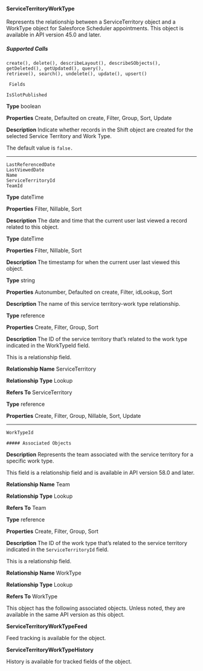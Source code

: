 #### ServiceTerritoryWorkType

Represents the relationship between a ServiceTerritory object and a WorkType object for Salesforce Scheduler appointments. This object
is available in API version 45.0 and later.

##### Supported Calls
```
create(), delete(), describeLayout(), describeSObjects(), getDeleted(), getUpdated(), query(),
retrieve(), search(), undelete(), update(), upsert()

 Fields

```
```
IsSlotPublished

```

**Type**
boolean

**Properties**
Create, Defaulted on create, Filter, Group, Sort, Update

**Description**
Indicate whether records in the Shift object are created for the selected Service Territory and
Work Type.

The default value is `false.`


-----

```
LastReferencedDate
LastViewedDate
Name
ServiceTerritoryId
TeamId

```

**Type**
dateTime

**Properties**
Filter, Nillable, Sort

**Description**
The date and time that the current user last viewed a record related to this object.

**Type**
dateTime

**Properties**
Filter, Nillable, Sort

**Description**
The timestamp for when the current user last viewed this object.

**Type**
string

**Properties**
Autonumber, Defaulted on create, Filter, idLookup, Sort

**Description**
The name of this service territory-work type relationship.

**Type**
reference

**Properties**
Create, Filter, Group, Sort

**Description**
The ID of the service territory that’s related to the work type indicated in the WorkTypeId
field.

This is a relationship field.

**Relationship Name**
ServiceTerritory

**Relationship Type**
Lookup

**Refers To**
ServiceTerritory

**Type**
reference

**Properties**
Create, Filter, Group, Nillable, Sort, Update


-----

```
WorkTypeId

##### Associated Objects

```

**Description**
Represents the team associated with the service territory for a specific work type.

This field is a relationship field and is available in API version 58.0 and later.

**Relationship Name**
Team

**Relationship Type**
Lookup

**Refers To**
Team

**Type**
reference

**Properties**
Create, Filter, Group, Sort

**Description**
The ID of the work type that’s related to the service territory indicated in the
`ServiceTerritoryId` field.

This is a relationship field.

**Relationship Name**
WorkType

**Relationship Type**
Lookup

**Refers To**
WorkType


This object has the following associated objects. Unless noted, they are available in the same API version as this object.

**ServiceTerritoryWorkTypeFeed**

Feed tracking is available for the object.

**ServiceTerritoryWorkTypeHistory**

History is available for tracked fields of the object.
